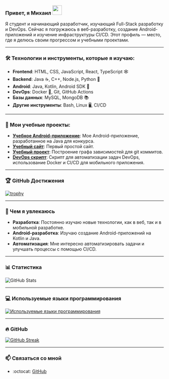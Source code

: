 ### Привет, я Михаил <img src="https://media.giphy.com/media/hvRJCLFzcasrR4ia7z/giphy.gif" width="30px"/>
<!--👋--> 
Я студент и начинающий разработчик, изучающий Full-Stack разработку и DevOps. Сейчас я погружаюсь в веб-разработку, создание Android-приложений и изучение инфраструктуры CI/CD. Этот профиль — место, где я делюсь своим прогрессом и учебными проектами.

---

### 🛠️ Технологии и инструменты, которые я изучаю:
- **Frontend**: HTML, CSS, JavaScript, React, TypeScript 🕸
- **Backend**: Java ☕, C++, Node.js, Python 🐍
- **Android**: Java, Kotlin, Android SDK 📱
- **DevOps**: Docker 🐳, Git, GitHub Actions
- **Базы данных**: MySQL, MongoDB 📚
- **Другие инструменты**: Bash, Linux 🖥, CI/CD

---

### 📘 Мои учебные проекты:
- [**Учебное Android-приложение**](https://github.com/Michail19/GDXPaper.git): Мое Android-приложение, разработанное на Java для конкурса.
- [**Учебный сайт**](https://github.com/Michail19/Project_Yandex_PR1.git): Первый простой сайт.
- [**Учебный проект**](https://github.com/Michail19/HomeworkForKU2.git): Построение графа зависимостей для git коммитов.
- [**DevOps скрипт**](https://github.com/Michail19/ProjectNIASPO.git): Скрипт для автоматизации задач DevOps, использование Docker и CI/CD для мобильного приложения.

---

### 🏆 GitHub Достижения
[![trophy](https://github-profile-trophy.vercel.app/?username=Michail19&theme=onedark)](https://github.com/ryo-ma/github-profile-trophy)

---

### 🌱 Чем я увлекаюсь
- **Разработка**: Постоянно изучаю новые технологии, как в веб, так и в мобильной разработке.
- **Android-разработка**: Изучаю создание Android-приложений на Kotlin и Java.
- **Автоматизация**: Мне интересно автоматизировать задачи и улучшать процессы с помощью CI/CD.

---

### 📊 Статистика
![GitHub Stats](https://github-readme-stats.vercel.app/api?username=Michail19&show_icons=true&theme=radical)

---

### 💻 Используемые языки программирования

[![Используемые языки программирования](https://github-readme-stats.vercel.app/api/top-langs/?username=Michail19&layout=compact)](https://github.com/anuraghazra/github-readme-stats)

---

### 🔥 GitHub 
[![GitHub Streak](https://github-readme-streak-stats.herokuapp.com/?user=Michail19&theme=dark)](https://git.io/streak-stats)

---

### 📫 Связаться со мной
- :octocat: [GitHub](https://github.com/Michail19)
<!-- - :email: [Email](mailto:mi.ershov.2017@yandex.ru) -->








<!--
## Hi there 👋

**Michail19/Michail19** is a ✨ _special_ ✨ repository because its `README.md` (this file) appears on your GitHub profile.

Here are some ideas to get you started:

- 🔭 I’m currently working on ...
- 🌱 I’m currently learning ...
- 👯 I’m looking to collaborate on ...
- 🤔 I’m looking for help with ...
- 💬 Ask me about ...
- 📫 How to reach me: ...
- 😄 Pronouns: ...
- ⚡ Fun fact: ...
-->
